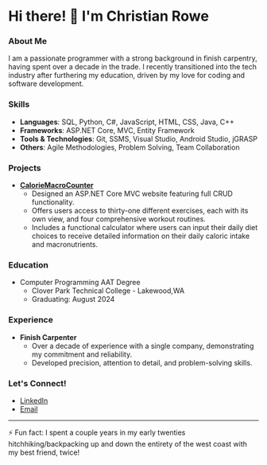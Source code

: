 # Hi there! 👋 I'm Christian Rowe

### About Me
I am a passionate programmer with a strong background in finish carpentry, having spent over a decade in the trade. I recently transitioned into the tech industry after furthering my education, driven by my love for coding and software development.

### Skills
- **Languages**: SQL, Python, C#, JavaScript, HTML, CSS, Java, C++
- **Frameworks**: ASP.NET Core, MVC, Entity Framework
- **Tools & Technologies**: Git, SSMS, Visual Studio, Android Studio, jGRASP
- **Others**: Agile Methodologies, Problem Solving, Team Collaboration

### Projects
- **[CalorieMacroCounter](https://github.com/mcrowe1992/CalorieMacroCounter)**
  - Designed an ASP.NET Core MVC website featuring full CRUD functionality.
  - Offers users access to thirty-one different exercises, each with its own view, and four comprehensive workout routines.
  - Includes a functional calculator where users can input their daily diet choices to receive detailed information on their daily caloric intake and macronutrients.
 
### Education
- Computer Programming AAT Degree
  - Clover Park Technical College - Lakewood,WA
  - Graduating: August 2024

### Experience
- **Finish Carpenter**
  - Over a decade of experience with a single company, demonstrating my commitment and reliability.
  - Developed precision, attention to detail, and problem-solving skills.

### Let's Connect!
- [LinkedIn](https://www.linkedin.com/in/christian-rowe/)
- [Email](mailto:rowe.markchristian@gmail.com)

---

⚡ Fun fact: I spent a couple years in my early twenties hitchhiking/backpacking up and down the entirety of the west coast with my best friend, twice!
